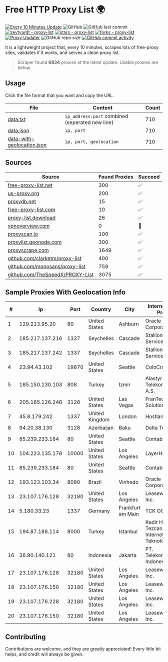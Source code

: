 
# Free HTTP Proxy List 🌍

[![Every 10 Minutes Update](https://github.com/mertguvencli/http-proxy-list/actions/workflows/main.yml/badge.svg?branch=main)](https://github.com/mertguvencli/http-proxy-list/actions/workflows/main.yml)
![GitHub](https://img.shields.io/github/license/mertguvencli/http-proxy-list)
![GitHub last commit](https://img.shields.io/github/last-commit/mertguvencli/http-proxy-list)
[![zevtyardt - proxy-list](https://img.shields.io/static/v1?label=zevtyardt&message=proxy-list&color=blue&logo=github)](https://github.com/zevtyardt/proxy-list "Go to GitHub repo")
[![stars - proxy-list](https://img.shields.io/github/stars/zevtyardt/proxy-list?style=social)](https://github.com/zevtyardt/proxy-list)
[![forks - proxy-list](https://img.shields.io/github/forks/zevtyardt/proxy-list?style=social)](https://github.com/zevtyardt/proxy-list)
[![Proxy Updater](https://github.com/zevtyardt/proxy-list/workflows/Proxy%20Updater/badge.svg)](https://github.com/zevtyardt/proxy-list/actions?query=workflow:"Proxy+Updater")
![GitHub repo size](https://img.shields.io/github/repo-size/zevtyardt/proxy-list)
[![GitHub commit activity](https://img.shields.io/github/commit-activity/m/zevtyardt/proxy-list?logo=commits)](https://github.com/zevtyardt/proxy-list/commits/main)

It is a lightweight project that, every 10 minutes, scrapes lots of free-proxy sites, validates if it works, and serves a clean proxy list.

> Scraper found **6834** proxies at the latest update. Usable proxies are below.

## Usage

Click the file format that you want and copy the URL.

|File|Content|Count|
|----|-------|-----|
|[data.txt](https://raw.githubusercontent.com/mertguvencli/http-proxy-list/main/proxy-list/data.txt)|`ip_address:port` combined (seperated new line)|710|
|[data.json](https://raw.githubusercontent.com/mertguvencli/http-proxy-list/main/proxy-list/data.json)|`ip, port`|710|
|[data-with-geolocation.json](https://raw.githubusercontent.com/mertguvencli/http-proxy-list/main/proxy-list/data-with-geolocation.json)|`ip, port, geolocation`|710|

## Sources

|Source|Found Proxies|Succeed|
|------|-------------|-------|
|[free-proxy-list.net](https://free-proxy-list.net)|300|✅|
|[us-proxy.org](https://www.us-proxy.org)|200|✅|
|[proxydb.net](http://proxydb.net)|15|✅|
|[free-proxy-list.com](https://free-proxy-list.com/?page=&port=&type%5B%5D=http&type%5B%5D=https&up_time=0&search=Search)|10|✅|
|[proxy-list.download](https://www.proxy-list.download/HTTP)|26|✅|
|[vpnoverview.com](https://vpnoverview.com/privacy/anonymous-browsing/free-proxy-servers)|0|🚫|
|[proxyscan.io](https://www.proxyscan.io)|100|✅|
|[proxylist.geonode.com](https://proxylist.geonode.com/api/proxy-list?limit=300&page=1&sort_by=lastChecked&sort_type=desc&protocols=http,https)|300|✅|
|[proxyscrape.com](https://api.proxyscrape.com/v2/?request=displayproxies&protocol=http&timeout=10000&country=all&ssl=all&anonymity=all)|1649|✅|
|[github.com/clarketm/proxy-list](https://raw.githubusercontent.com/clarketm/proxy-list/master/proxy-list-raw.txt)|400|✅|
|[github.com/monosans/proxy-list](https://raw.githubusercontent.com/monosans/proxy-list/main/proxies/http.txt)|759|✅|
|[github.com/TheSpeedX/PROXY-List](https://raw.githubusercontent.com/TheSpeedX/PROXY-List/master/http.txt)|3075|✅|


## Sample Proxies With Geolocation Info

|#|Ip|Port|Country|City|Internet Service Provider|
|-|--|----|-------|----|-------------------------|
|1|129.213.95.20|80|United States|Ashburn|Oracle Corporation|
|2|185.217.137.216|1337|Seychelles|Cascade|Stallion Network Services Limited|
|3|185.217.137.242|1337|Seychelles|Cascade|Stallion Network Services Limited|
|4|23.94.43.102|19870|United States|Seattle|ColoCrossing|
|5|185.150.130.103|808|Turkey|Izmir|Alastyr Telekomunikasyon A.S.|
|6|205.185.126.246|3128|United States|Las Vegas|FranTech Solutions|
|7|45.8.179.242|1337|United Kingdom|London|Hostland LLC|
|8|94.20.38.130|3128|Azerbaijan|Baku|Delta Telecom|
|9|85.239.233.184|80|United States|Seattle|Contabo Inc.|
|10|104.223.135.178|10000|United States|Los Angeles|LayerHost|
|11|85.239.233.184|80|United States|Seattle|Contabo Inc.|
|12|193.123.103.34|8080|Brazil|Vinhedo|Oracle Corporation|
|13|23.107.176.128|32180|United States|Los Angeles|Leaseweb USA, Inc.|
|14|5.180.33.23|1337|Germany|Frankfurt am Main|TCK OOO|
|15|194.87.188.114|8000|Turkey|Istanbul|Kadir Huseyin Tezcan Nosspeed Internet Teknolojileri|
|16|36.90.140.121|80|Indonesia|Jakarta|PT. Telekomunikasi Indonesia|
|17|23.107.176.128|32180|United States|Los Angeles|Leaseweb USA, Inc.|
|18|23.107.176.150|32180|United States|Los Angeles|Leaseweb USA, Inc.|
|19|23.107.176.228|32180|United States|Los Angeles|Leaseweb USA, Inc.|
|20|23.107.176.150|32180|United States|Los Angeles|Leaseweb USA, Inc.|



## Contributing

Contributions are welcome, and they are greatly appreciated! Every
little bit helps, and credit will always be given.

